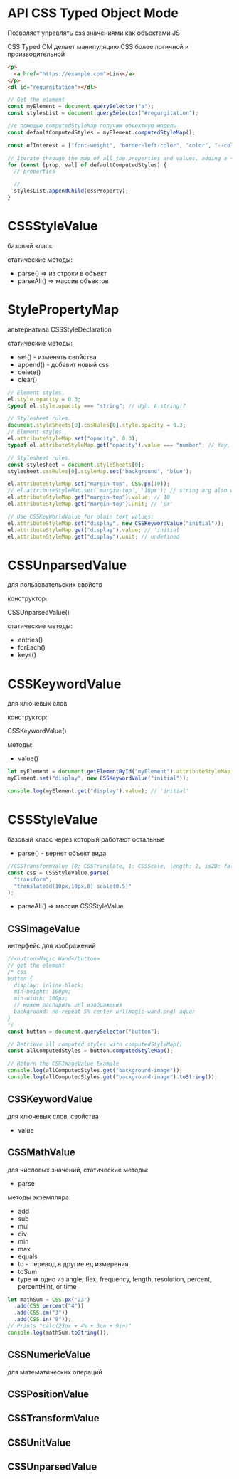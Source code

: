 # API CSS Typed Object Mode

Позволяет управлять css значениями как объектами JS

CSS Typed OM делает манипуляцию CSS более логичной и производительной

```html
<p>
  <a href="https://example.com">Link</a>
</p>
<dl id="regurgitation"></dl>
```

```js
// Get the element
const myElement = document.querySelector("a");
const stylesList = document.querySelector("#regurgitation");

//с помощью computedStyleMap получим объектную модель
const defaultComputedStyles = myElement.computedStyleMap();

const ofInterest = ["font-weight", "border-left-color", "color", "--color"];

// Iterate through the map of all the properties and values, adding a <dt> and <dd> for each
for (const [prop, val] of defaultComputedStyles) {
  // properties

  //
  stylesList.appendChild(cssProperty);
}
```

# CSSStyleValue

базовый класс

статические методы:

- parse() ⇒ из строки в объект
- parseAll() ⇒ массив объектов

# StylePropertyMap

альтернатива CSSStyleDeclaration

статические методы:

- set() - изменять свойства
- append() - добавит новый css
- delete()
- clear()

```js
// Element styles.
el.style.opacity = 0.3;
typeof el.style.opacity === "string"; // Ugh. A string!?

// Stylesheet rules.
document.styleSheets[0].cssRules[0].style.opacity = 0.3;
// Element styles.
el.attributeStyleMap.set("opacity", 0.3);
typeof el.attributeStyleMap.get("opacity").value === "number"; // Yay, a number!

// Stylesheet rules.
const stylesheet = document.styleSheets[0];
stylesheet.cssRules[0].styleMap.set("background", "blue");

el.attributeStyleMap.set("margin-top", CSS.px(10));
// el.attributeStyleMap.set('margin-top', '10px'); // string arg also works.
el.attributeStyleMap.get("margin-top").value; // 10
el.attributeStyleMap.get("margin-top").unit; // 'px'

// Use CSSKeyWorldValue for plain text values:
el.attributeStyleMap.set("display", new CSSKeywordValue("initial"));
el.attributeStyleMap.get("display").value; // 'initial'
el.attributeStyleMap.get("display").unit; // undefined
```

# CSSUnparsedValue

для пользовательских свойств

конструктор:

CSSUnparsedValue()

статические методы:

- entries()
- forEach()
- keys()

# CSSKeywordValue

для ключевых слов

конструктор:

CSSKeywordValue()

методы:

- value()

```js
let myElement = document.getElementById("myElement").attributeStyleMap;
myElement.set("display", new CSSKeywordValue("initial"));

console.log(myElement.get("display").value); // 'initial'
```

# CSSStyleValue

базовый класс через который работают остальные

- parse() - вернет объект вида

```js
//CSSTransformValue {0: CSSTranslate, 1: CSSScale, length: 2, is2D: false}
const css = CSSStyleValue.parse(
  "transform",
  "translate3d(10px,10px,0) scale(0.5)"
);
```

- parseAll() ⇒ массив CSSStyleValue

## CSSImageValue

интерфейс для изображений

```js
//<button>Magic Wand</button>
// get the element
/* css
button {
  display: inline-block;
  min-height: 100px;
  min-width: 100px;
  // можем распарить url изображения
  background: no-repeat 5% center url(magic-wand.png) aqua;
}
*/
const button = document.querySelector("button");

// Retrieve all computed styles with computedStyleMap()
const allComputedStyles = button.computedStyleMap();

// Return the CSSImageValue Example
console.log(allComputedStyles.get("background-image"));
console.log(allComputedStyles.get("background-image").toString());
```

## CSSKeywordValue

для ключевых слов, свойства

- value

## CSSMathValue

для числовых значений, статические методы:

- parse

методы экземпляра:

- add
- sub
- mul
- div
- min
- max
- equals
- to - перевод в другие ед измерения
- toSum
- type ⇒ одно из angle, flex, frequency, length, resolution, percent, percentHint, or time

```js
let mathSum = CSS.px("23")
  .add(CSS.percent("4"))
  .add(CSS.cm("3"))
  .add(CSS.in("9"));
// Prints "calc(23px + 4% + 3cm + 9in)"
console.log(mathSum.toString());
```

## CSSNumericValue

для математических операций

## CSSPositionValue

## CSSTransformValue

## CSSUnitValue

## CSSUnparsedValue
